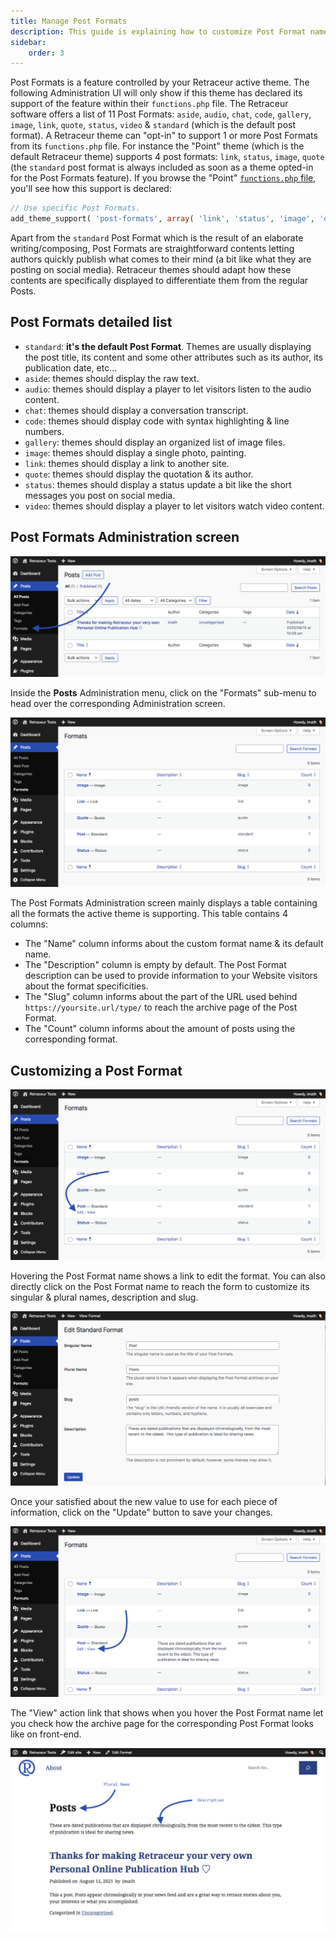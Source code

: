 ```yaml
---
title: Manage Post Formats
description: This guide is explaining how to customize Post Format names, descriptions and URL slugs.
sidebar:
    order: 3
---
```


Post Formats is a feature controlled by your Retraceur active theme. The following Administration UI will only show if this theme has declared its support of the feature within their `functions.php` file. The Retraceur software offers a list of 11 Post Formats: `aside`, `audio`, `chat`, `code`, `gallery`, `image`, `link`, `quote`, `status`, `video` & `standard` (which is the default post format). A Retraceur theme can "opt-in" to support 1 or more Post Formats from its `functions.php` file. For instance the "Point" theme (which is the default Retraceur theme) supports 4 post formats: `link`, `status`, `image`, `quote` (the `standard` post format is always included as soon as a theme opted-in for the Post Formats feature). If you browse the "Point" [`functions.php` file](https://github.com/retraceur/coeur/blob/trunk/wp-content/themes/point/functions.php#L21), you'll see how this support is declared:

```php
// Use specific Post Formats.
add_theme_support( 'post-formats', array( 'link', 'status', 'image', 'quote' ) );
```

Apart from the `standard` Post Format which is the result of an elaborate writing/composing, Post Formats are straightforward contents letting authors quickly publish what comes to their mind (a bit like what they are posting on social media). Retraceur themes should adapt how these contents are specifically displayed to differentiate them from the regular Posts.

## Post Formats detailed list

- `standard`: **it's the default Post Format**. Themes are usually displaying the post title, its content and some other attributes such as its author, its publication date, etc...
- `aside`: themes should display the raw text.
- `audio`: themes should display a player to let visitors listen to the audio content.
- `chat`: themes should display a conversation transcript.
- `code`: themes should display code with syntax highlighting & line numbers.
- `gallery`: themes should display an organized list of image files.
- `image`: themes should display a single photo, painting.
- `link`: themes should display a link to another site.
- `quote`: themes should display the quotation & its author.                                  
- `status`: themes should display a status update a bit like the short messages you post on social media.
- `video`: themes should display a player to let visitors watch video content.

## Post Formats Administration screen

![Post Formats Admin menu](../../../assets/images/admin-post-formats-en-001.png)

Inside the **Posts** Administration menu, click on the "Formats" sub-menu to head over the corresponding Administration screen.

![Post Formats Admin Screen](../../../assets/images/admin-post-formats-en-002.png)

The Post Formats Administration screen mainly displays a table containing all the formats the active theme is supporting. This table contains 4 columns:

- The "Name" column informs about the custom format name & its default name.
- The "Description" column is empty by default. The Post Format description can be used to provide information to your Website visitors about the format specificities.
- The "Slug" column informs about the part of the URL used behind `https://yoursite.url/type/` to reach the archive page of the Post Format.
- The "Count" column informs about the amount of posts using the corresponding format.

## Customizing a Post Format

![Post Formats Edit Action link](../../../assets/images/admin-post-formats-en-003.png)

Hovering the Post Format name shows a link to edit the format. You can also directly click on the Post Format name to reach the form to customize its singular & plural names, description and slug.

![Post Formats Edit Action link](../../../assets/images/admin-post-formats-en-004.png)

Once your satisfied about the new value to use for each piece of information, click on the "Update" button to save your changes.

![Post Formats View Action link](../../../assets/images/admin-post-formats-en-005.png)

The "View" action link that shows when you hover the Post Format name let you check how the archive page for the corresponding Post Format looks like on front-end.

![Post Formats Archive page](../../../assets/images/admin-post-formats-en-006.png)